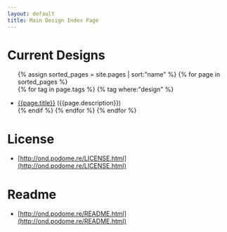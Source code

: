 ```yaml
---
layout: default
title: Main Design Index Page
---
```


# Current Designs

<ul>

{% assign sorted_pages = site.pages | sort:"name" %}
{% for page in sorted_pages %}	
  {% for tag in page.tags %}
    {% tag where:"design" %}
		<li><a href="{{page.url}}">{{page.title}}</a> ({{page.description}})</li>	{% endif %}
  {% endfor %}
{% endfor %}
</ul>

# License

* [http://ond.podome.re/LICENSE.html](http://ond.podome.re/LICENSE.html)

# Readme

* [http://ond.podome.re/README.html](http://ond.podome.re/README.html)
